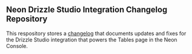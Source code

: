 ## Neon Drizzle Studio Integration Changelog Repository

This respository stores a [changelog](https://github.com/neondatabase/neon-drizzle-studio-changelog/blob/main/CHANGELOG.md) that documents updates and fixes for the Drizzle Studio integration that powers the Tables page in the Neon Console.
